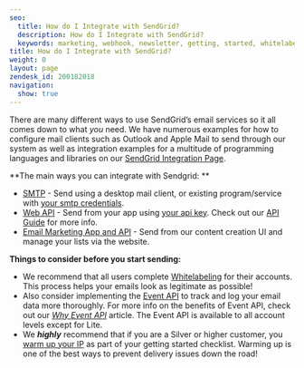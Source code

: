 ```yaml
---
seo:
  title: How do I Integrate with SendGrid?
  description: How do I Integrate with SendGrid?
  keywords: marketing, webhook, newsletter, getting, started, whitelabel, getting_started, email, api, integration, smtp, what, warm
title: How do I Integrate with SendGrid?
weight: 0
layout: page
zendesk_id: 200182018
navigation:
  show: true
---
```


There are many different ways to use SendGrid’s email services so it all comes down to what _you_ need. We have numerous examples for how to configure mail clients such as Outlook and Apple Mail to send through our system as well as integration examples for a multitude of programming languages and libraries on our  [SendGrid Integration Page](http://sendgrid.com/docs/Integrate/index.html).

**The main ways you can integrate with Sendgrid: **

- [SMTP]({{root_url}}/Classroom/Basics/Email_Infrastructure/what_is_smtp.html) - Send using a desktop mail client, or existing program/service with [your smtp credentials]({{root_url}}/Classroom/Basics/Email_Infrastructure/recommended_smtp_settings.html). 
- [Web API](https://sendgrid.com/docs/API_Reference/Web_API/index.html) - Send from your app using  [your api key]({{root_url}}/Classroom/Basics/API/what_is_my_api_key.html). Check out our [API Guide](http://go.sendgrid.com/rs/sendgrid/images/SendGrid_API_Guide-101.pdf) for more info.
- [Email Marketing App and API](https://sendgrid.com/docs/User_Guide/Legacy_Features/Marketing_Emails/index.html) - Send from our content creation UI and manage your lists via the website. 

 

**Things to consider before you start sending:**

- We recommend that all users complete [Whitelabeling]({{root_url}}/Classroom/Deliver/Delivery_Introduction/all_you_need_to_know_about_whitelabeling.html) for their accounts. This process helps your emails look as legitimate as possible!
- Also consider implementing the  [Event API](http://sendgrid.com/docs/API_Reference/Webhooks/event.html) to track and log your email data more thoroughly. For more info on the benefits of Event API, check out our  [_Why Event API_]({{root_url}}/Classroom/Basics/API/why_event_api.html) article. The Event API is available to all account levels except for Lite.
- We _**highly**_ recommend that if you are a Silver or higher customer, you [warm up your IP](https://sendgrid.com/docs/User_Guide/warming_up.html) as part of your getting started checklist. Warming up is one of the best ways to prevent delivery issues down the road!

 
